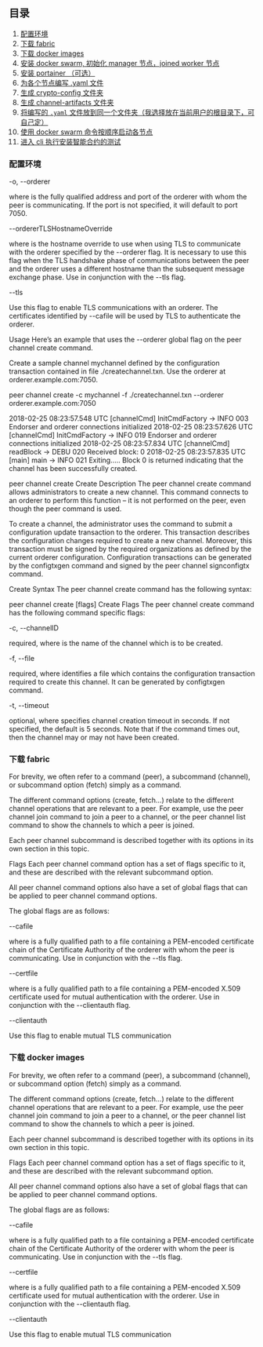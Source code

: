 
## 目录

1. [配置环境](#配置环境)
2. [下载 fabric](#下载-fabric)
3. [下载 docker images](#下载-docker-images)
4. [安装 docker swarm, 初始化 manager 节点，joined worker 节点](#安装-docker-swarm)
5. [安装 portainer （可选）](#安装-portainer-可选)
6. [为各个节点编写 .yaml 文件](#为各个节点编写-yaml-文件)
7. [生成 crypto-config  文件夹](#生成-crypto-config-文件夹)
8. [生成 channel-artifacts 文件夹](#生成-channel-artifacts-文件夹)
9. [将编写的 `.yaml` 文件放到同一个文件夹（我选择放在当前用户的根目录下，可自己定）](#将编写的-yaml-文件放到同一个文件夹-可自己定)
10. [使用 docker swarm 命令按顺序启动各节点](#使用-docker-swarm-命令按顺序启动各节点)
11. [进入 cli 执行安装智能合约的测试](#进入-cli-执行安装智能合约的测试)

### 配置环境

-o, --orderer <string>

where <string> is the fully qualified address and port of the orderer with whom the peer is communicating. If the port is not specified, it will default to port 7050.

--ordererTLSHostnameOverride <string>

where <string> is the hostname override to use when using TLS to communicate with the orderer specified by the --orderer flag. It is necessary to use this flag when the TLS handshake phase of communications between the peer and the orderer uses a different hostname than the subsequent message exchange phase. Use in conjunction with the --tls flag.

--tls

Use this flag to enable TLS communications with an orderer. The certificates identified by --cafile will be used by TLS to authenticate the orderer.

Usage
Here’s an example that uses the --orderer global flag on the peer channel create command.

Create a sample channel mychannel defined by the configuration transaction contained in file ./createchannel.txn. Use the orderer at orderer.example.com:7050.

peer channel create -c mychannel -f ./createchannel.txn --orderer orderer.example.com:7050

2018-02-25 08:23:57.548 UTC [channelCmd] InitCmdFactory -> INFO 003 Endorser and orderer connections initialized
2018-02-25 08:23:57.626 UTC [channelCmd] InitCmdFactory -> INFO 019 Endorser and orderer connections initialized
2018-02-25 08:23:57.834 UTC [channelCmd] readBlock -> DEBU 020 Received block: 0
2018-02-25 08:23:57.835 UTC [main] main -> INFO 021 Exiting.....
Block 0 is returned indicating that the channel has been successfully created.

peer channel create
Create Description
The peer channel create command allows administrators to create a new channel. This command connects to an orderer to perform this function – it is not performed on the peer, even though the peer command is used.

To create a channel, the administrator uses the command to submit a configuration update transaction to the orderer. This transaction describes the configuration changes required to create a new channel. Moreover, this transaction must be signed by the required organizations as defined by the current orderer configuration. Configuration transactions can be generated by the configtxgen command and signed by the peer channel signconfigtx command.

Create Syntax
The peer channel create command has the following syntax:

peer channel create [flags]
Create Flags
The peer channel create command has the following command specific flags:

-c, --channelID <string>

required, where <string> is the name of the channel which is to be created.

-f, --file <string>

required, where <string> identifies a file which contains the configuration transaction required to create this channel. It can be generated by configtxgen command.

-t, --timeout <integer>

optional, where <integer> specifies channel creation timeout in seconds. If not specified, the default is 5 seconds. Note that if the command times out, then the channel may or may not have been created.












### 下载 fabric


For brevity, we often refer to a command (peer), a subcommand (channel), or subcommand option (fetch) simply as a command.

The different command options (create, fetch...) relate to the different channel operations that are relevant to a peer. For example, use the peer channel join command to join a peer to a channel, or the peer channel list command to show the channels to which a peer is joined.

Each peer channel subcommand is described together with its options in its own section in this topic.

Flags
Each peer channel command option has a set of flags specific to it, and these are described with the relevant subcommand option.

All peer channel command options also have a set of global flags that can be applied to peer channel command options.

The global flags are as follows:

--cafile <string>

where <string> is a fully qualified path to a file containing a PEM-encoded certificate chain of the Certificate Authority of the orderer with whom the peer is communicating. Use in conjunction with the --tls flag.

--certfile <string>

where <string> is a fully qualified path to a file containing a PEM-encoded X.509 certificate used for mutual authentication with the orderer. Use in conjunction with the --clientauth flag.

--clientauth

Use this flag to enable mutual TLS communication 













### 下载 docker images

For brevity, we often refer to a command (peer), a subcommand (channel), or subcommand option (fetch) simply as a command.

The different command options (create, fetch...) relate to the different channel operations that are relevant to a peer. For example, use the peer channel join command to join a peer to a channel, or the peer channel list command to show the channels to which a peer is joined.

Each peer channel subcommand is described together with its options in its own section in this topic.

Flags
Each peer channel command option has a set of flags specific to it, and these are described with the relevant subcommand option.

All peer channel command options also have a set of global flags that can be applied to peer channel command options.

The global flags are as follows:

--cafile <string>

where <string> is a fully qualified path to a file containing a PEM-encoded certificate chain of the Certificate Authority of the orderer with whom the peer is communicating. Use in conjunction with the --tls flag.

--certfile <string>

where <string> is a fully qualified path to a file containing a PEM-encoded X.509 certificate used for mutual authentication with the orderer. Use in conjunction with the --clientauth flag.

--clientauth

Use this flag to enable mutual TLS communication 



